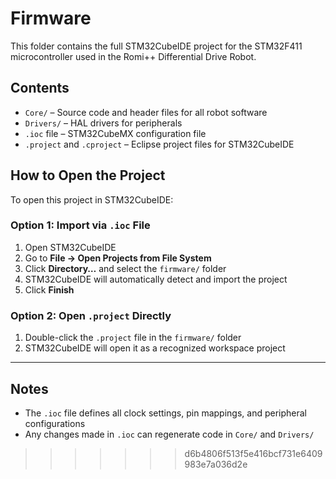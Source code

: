 # Firmware

This folder contains the full STM32CubeIDE project for the STM32F411 microcontroller used in the Romi++ Differential Drive Robot.

## Contents

- `Core/` – Source code and header files for all robot software
- `Drivers/` – HAL drivers for peripherals
- `.ioc` file – STM32CubeMX configuration file
- `.project` and `.cproject` – Eclipse project files for STM32CubeIDE

## How to Open the Project

To open this project in STM32CubeIDE:

### Option 1: Import via `.ioc` File

1. Open STM32CubeIDE
2. Go to **File → Open Projects from File System**
3. Click **Directory…** and select the `firmware/` folder
4. STM32CubeIDE will automatically detect and import the project
5. Click **Finish**

### Option 2: Open `.project` Directly

1. Double-click the `.project` file in the `firmware/` folder
2. STM32CubeIDE will open it as a recognized workspace project

---

## Notes

- The `.ioc` file defines all clock settings, pin mappings, and peripheral configurations
- Any changes made in `.ioc` can regenerate code in `Core/` and `Drivers/`
>>>>>>> d6b4806f513f5e416bcf731e6409983e7a036d2e
